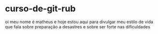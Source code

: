# curso-de-git-rub


oi meu nome é matheus e hoje estou aqui para divulgar meu estilo de vida que fala sobre preparação a desastres e sobre ser forte nas dificuldades 
